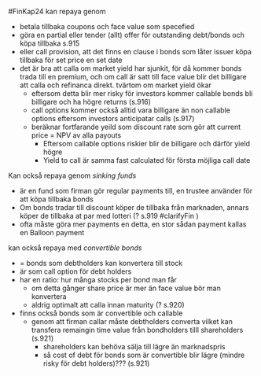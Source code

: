#FinKap24
kan repaya genom
- betala tillbaka coupons och face value som specefied
- göra en partial eller tender (allt) offer för outstanding debt/bonds och köpa tillbaka s.915
- eller call provision, att det finns en clause i bonds som låter issuer köpa tillbaka för set price en set date
- det är bra att calla om market yield har sjunkit, för då kommer bonds trada till en premium, och om call är satt till face value blir det billigare att calla och refinanca direkt. tvärtom om market yield ökar
	- eftersom detta blir mer risky för investors kommer callable bonds bli billigare och ha högre returns (s.916)
	- call options kommer också alltid vara billigare än non callable options eftersom investors anticipatar calls (s.917)
	- beräknar fortfarande yeild som discount rate som gör att current price = NPV av alla payouts
		- Eftersom callable options riskier blir de billigare och därför yield högre
		- Yield to call är samma fast calculated för första möjliga call date

Kan också repaya genom *sinking funds*
- är en fund som firman gör regular payments till, en trustee använder för att köpa tillbaka bonds
- Om bonds tradar till discount köper de tillbaka från marknaden, annars köper de tillbaka at par med lotteri (? s.919 #clarifyFin )
- ofta måste göra mer payments en detta, en stor sådan payment kallas en Balloon payment

kan också repaya med *convertible bonds*
- = bonds som debtholders kan konvertera till stock
- är som call option för debt holders
- har en ratio: hur många stocks per bond man får
	- om detta gånger share price är mer än face value bör man konvertera
	- aldrig optimalt att calla innan maturity (? s.920)
- finns också bonds som är convertible och callable
	- genom att firman callar måste debtholders converta vilket kan transfera remaingin time value från bondholders tilll shareholders (s.921)
		- shareholders kan behöva sälja till lägre än marknadspris
		- så cost of debt för bonds som är convertible blir lägre (mindre risky för debt holders)??? (s.921)